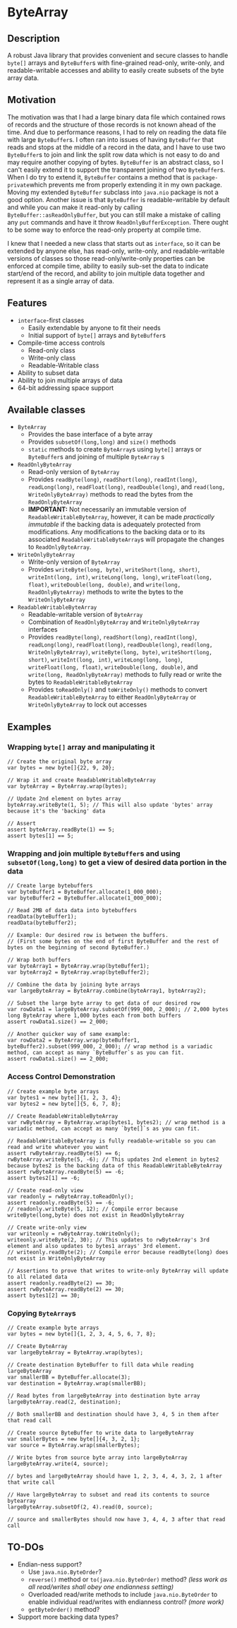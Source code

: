 # ByteArray

## Description

A robust Java library that provides convenient and secure classes to handle `byte[]` arrays and `ByteBuffer`s with
fine-grained read-only, write-only, and readable-writable accesses and ability to easily create subsets of the byte
array data.

## Motivation

The motivation was that I had a large binary data file which contained rows of records and the structure of those
records is not known ahead of the time. And due to performance reasons, I had to rely on reading the data file with
large `ByteBuffer`s. I often ran into issues of having `ByteBuffer` that reads and stops at the middle of a record in
the data, and I have to use two `ByteBuffer`s to join and link the split row data which is not easy to do and may
require another copying of bytes. `ByteBuffer` is an abstract class, so I can't easily extend it to support the
transparent joining of two `ByteBuffer`s. When I do try to extend it, `ByteBuffer` contains a method that is
`package-private`which prevents me from properly extending it in my own package. Moving my extended `ByteBuffer`
subclass into `java.nio` package is not a good option. Another issue is that `ByteBuffer` is readable-writable by
default and while you can make it read-only by calling `ByteBuffer::asReadOnlyBuffer`, but you can still make a mistake
of calling any `put` commands and have it throw `ReadOnlyBufferException`. There ought to be some way to enforce the
read-only property at compile time.

I knew that I needed a new class that starts out as `interface`, so it can be extended by anyone else, has read-only,
write-only, and readable-writable versions of classes so those read-only/write-only properties can be enforced at
compile time, ability to easily sub-set the data to indicate start/end of the record, and ability to join multiple data
together and represent it as a single array of data.

## Features

- `interface`-first classes
    - Easily extendable by anyone to fit their needs
    - Initial support of `byte[]` arrays and `ByteBuffer`s
- Compile-time access controls
    - Read-only class
    - Write-only class
    - Readable-Writable class
- Ability to subset data
- Ability to join multiple arrays of data
- 64-bit addressing space support

## Available classes

- `ByteArray`
    - Provides the base interface of a byte array
    - Provides `subsetOf(long,long)` and `size()` methods
    - `static` methods to create `ByteArray`s using `byte[]` arrays or `ByteBuffer`s and joining of multiple `ByteArray`
      s
- `ReadOnlyByteArray`
    - Read-only version of `ByteArray`
    - Provides `readByte(long)`, `readShort(long)`, `readInt(long)`, `readLong(long)`, `readFloat(long)`,
      `readDouble(long)`, and `read(long, WriteOnlyByteArray)` methods to read the bytes from the `ReadOnlyByteArray`
    - **IMPORTANT:** Not necessarily an immutable version of `ReadableWritableByteArray`, however, it can be made
      *practically immutable* if the backing data is adequately protected from modifications. Any modifications to the
      backing data or to its associated `ReadableWritableByteArray`s will propagate the changes to `ReadOnlyByteArray`.
- `WriteOnlyByteArray`
    - Write-only version of `ByteArray`
    - Provides `writeByte(long, byte)`, `writeShort(long, short)`, `writeInt(long, int)`, `writeLong(long, long)`,
      `writeFloat(long, float)`, `writeDouble(long, double)`, and `write(long, ReadOnlyByteArray)` methods to write
      the bytes to the `WriteOnlyByteArray`
- `ReadableWritableByteArray`
    - Readable-writable version of `ByteArray`
    - Combination of `ReadOnlyByteArray` and `WriteOnlyByteArray` interfaces
    - Provides `readByte(long)`, `readShort(long)`, `readInt(long)`, `readLong(long)`, `readFloat(long)`,
      `readDouble(long)`, `read(long, WriteOnlyByteArray)`, `writeByte(long, byte)`, `writeShort(long, short)`,
      `writeInt(long, int)`, `writeLong(long, long)`, `writeFloat(long, float)`, `writeDouble(long, double)`,
      and `write(long, ReadOnlyByteArray)` methods to fully read or write the bytes to `ReadableWritableByteArray`
    - Provides `toReadOnly()` and `toWriteOnly()` methods to convert `ReadableWritableByteArray` to
      either `ReadOnlyByteArray` or `WriteOnlyByteArray` to lock out accesses

## Examples

### Wrapping `byte[]` array and manipulating it

```
// Create the original byte array
var bytes = new byte[]{22, 9, 20};

// Wrap it and create ReadableWritableByteArray
var byteArray = ByteArray.wrap(bytes);

// Update 2nd element on bytes array
byteArray.writeByte(1, 5); // This will also update 'bytes' array because it's the 'backing' data

// Assert
assert byteArray.readByte(1) == 5;
assert bytes[1] == 5;
```

### Wrapping and join multiple `ByteBuffer`s and using `subsetOf(long,long)` to get a view of desired data portion in the data

```
// Create large bytebuffers
var byteBuffer1 = ByteBuffer.allocate(1_000_000);
var byteBuffer2 = ByteBuffer.allocate(1_000_000);

// Read 2MB of data data into bytebuffers
readData(byteBuffer1);
readData(byteBuffer2);

// Example: Our desired row is between the buffers. 
// (First some bytes on the end of first ByteBuffer and the rest of bytes on the beginning of second ByteBuffer.)

// Wrap both buffers
var byteArray1 = ByteArray.wrap(byteBuffer1);
var byteArray2 = ByteArray.wrap(byteBuffer2);

// Combine the data by joining byte arrays
var largeByteArray = ByteArray.combine(byteArray1, byteArray2);

// Subset the large byte array to get data of our desired row
var rowData1 = largeByteArray.subsetOf(999_000, 2_000); // 2,000 bytes long ByteArray where 1,000 bytes each from both buffers
assert rowData1.size() == 2_000;

// Another quicker way of same example:
var rowData2 = ByteArray.wrap(byteBuffer1, byteBuffer2).subset(999_000, 2_000); // wrap method is a variadic method, can accept as many `ByteBuffer`s as you can fit.
assert rowData1.size() == 2_000;
```

### Access Control Demonstration

```
// Create example byte arrays
var bytes1 = new byte[]{1, 2, 3, 4};
var bytes2 = new byte[]{5, 6, 7, 8};

// Create ReadableWritableByteArray
var rwByteArray = ByteArray.wrap(bytes1, bytes2); // wrap method is a variadic method, can accept as many `byte[]`s as you can fit.

// ReadableWritableByteArray is fully readable-writable so you can read and write whatever you want
assert rwByteArray.readByte(5) == 6;
rwByteArray.writeByte(5, -6); // This updates 2nd element in bytes2 because bytes2 is the backing data of this ReadableWritableByteArray
assert rwByteArray.readByte(5) == -6;
assert bytes2[1] == -6;

// Create read-only view
var readonly = rwByteArray.toReadOnly();
assert readonly.readByte(5) == -6;
// readonly.writeByte(5, 12); // Compile error because writeByte(long,byte) does not exist in ReadOnlyByteArray

// Create write-only view
var writeonly = rwByteArray.toWriteOnly();
writeonly.writeByte(2, 30); // This updates to rwByteArray's 3rd element and also updates to bytes1 arrays' 3rd element.
// writeonly.readByte(2); // Compile error because readByte(long) does not exist in WriteOnlyByteArray

// Assertions to prove that writes to write-only ByteArray will update to all related data
assert readonly.readByte(2) == 30;
assert rwByteArray.readByte(2) == 30;
assert bytes1[2] == 30;
```

### Copying `ByteArray`s

```
// Create example byte arrays
var bytes = new byte[]{1, 2, 3, 4, 5, 6, 7, 8};

// Create ByteArray
var largeByteArray = ByteArray.wrap(bytes);

// Create destination ByteBuffer to fill data while reading largeByteArray
var smallerBB = ByteBuffer.allocate(3);
var destination = ByteArray.wrap(smallerBB);

// Read bytes from largeByteArray into destination byte array
largeByteArray.read(2, destination);

// Both smallerBB and destination should have 3, 4, 5 in them after that read call

// Create source ByteBuffer to write data to largeByteArray
var smallerBytes = new byte[]{4, 3, 2, 1};
var source = ByteArray.wrap(smallerBytes);

// Write bytes from source byte array into largeByteArray
largeByteArray.write(4, source);

// bytes and largeByteArray should have 1, 2, 3, 4, 4, 3, 2, 1 after that write call

// Have largeByteArray to subset and read its contents to source bytearray
largeByteArray.subsetOf(2, 4).read(0, source);

// source and smallerBytes should now have 3, 4, 4, 3 after that read call
```

## TO-DOs

- Endian-ness support?
    - Use `java.nio.ByteOrder`?
    - `reverse()` method or `to(java.nio.ByteOrder)` method? *(less work as all read/writes shall obey one endianness
      setting)*
    - Overloaded read/write methods to include `java.nio.ByteOrder` to enable individual read/writes with endianness
      control? *(more work)*
    - `getByteOrder()` method?
- Support more backing data types?